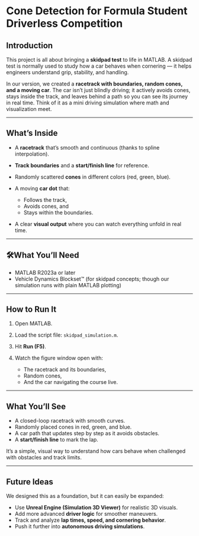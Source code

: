 # Cone Detection for Formula Student Driverless Competition

## Introduction

This project is all about bringing a **skidpad test** to life in MATLAB. A skidpad test is normally used to study how a car behaves when cornering — it helps engineers understand grip, stability, and handling.

In our version, we created a **racetrack with boundaries, random cones, and a moving car**. The car isn’t just blindly driving; it actively avoids cones, stays inside the track, and leaves behind a path so you can see its journey in real time. Think of it as a mini driving simulation where math and visualization meet.

---

## What’s Inside

* A **racetrack** that’s smooth and continuous (thanks to spline interpolation).
* **Track boundaries** and a **start/finish line** for reference.
* Randomly scattered **cones** in different colors (red, green, blue).
* A moving **car dot** that:

  * Follows the track,
  * Avoids cones, and
  * Stays within the boundaries.
* A clear **visual output** where you can watch everything unfold in real time.

---

## 🛠What You’ll Need

* MATLAB R2023a or later
* Vehicle Dynamics Blockset™ (for skidpad concepts; though our simulation runs with plain MATLAB plotting)

---

## How to Run It

1. Open MATLAB.
2. Load the script file: `skidpad_simulation.m`.
3. Hit **Run (F5)**.
4. Watch the figure window open with:

   * The racetrack and its boundaries,
   * Random cones,
   * And the car navigating the course live.

---

## What You’ll See

* A closed-loop racetrack with smooth curves.
* Randomly placed cones in red, green, and blue.
* A car path that updates step by step as it avoids obstacles.
* A **start/finish line** to mark the lap.

It’s a simple, visual way to understand how cars behave when challenged with obstacles and track limits.

---

## Future Ideas

We designed this as a foundation, but it can easily be expanded:

* Use **Unreal Engine (Simulation 3D Viewer)** for realistic 3D visuals.
* Add more advanced **driver logic** for smoother maneuvers.
* Track and analyze **lap times, speed, and cornering behavior**.
* Push it further into **autonomous driving simulations**.
